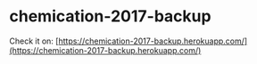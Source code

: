 # chemication-2017-backup
Check it on: [https://chemication-2017-backup.herokuapp.com/](https://chemication-2017-backup.herokuapp.com/)
